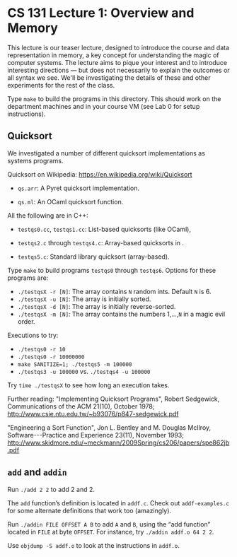 CS 131 Lecture 1: Overview and Memory
=====================================

This lecture is our teaser lecture, designed to introduce the course and
data representation in memory, a key concept for understanding the magic of
computer systems. The lecture aims to pique your interest and to introduce
interesting directions — but does not necessarily to explain the outcomes
or all syntax we see. We'll be investigating the details of these and other
experiments for the rest of the class.

Type `make` to build the programs in this directory. This should work on
the department machines and in your course VM (see Lab 0 for setup
instructions).

Quicksort
---------

We investigated a number of different quicksort implementations as
systems programs.

Quicksort on Wikipedia: https://en.wikipedia.org/wiki/Quicksort

* `qs.arr`: A Pyret quicksort implementation.

* `qs.ml`: An OCaml quicksort function.

All the following are in C++:

* `testqs0.cc`, `testqs1.cc`: List-based quicksorts (like OCaml),

* `testqs2.c` through `testqs4.c`: Array-based quicksorts in .

* `testqs5.c`: Standard library quicksort (array-based).

Type `make` to build programs `testqs0` through `testqs6`. Options for
these programs are:

* `./testqsX -r [N]`: The array contains `N` random ints. Default `N`
  is 6.
* `./testqsX -u [N]`: The array is initially sorted.
* `./testqsX -d [N]`: The array is initially reverse-sorted.
* `./testqsX -m [N]`: The array contains the numbers 1,...,`N` in a
  magic evil order.

Executions to try:

* `./testqs0 -r 10`
* `./testqs0 -r 10000000`
* `make SANITIZE=1; ./testqs5 -m 100000`
* `./testqs3 -u 100000` vs. `./testqs4 -u 100000`

Try `time ./testqsX` to see how long an execution takes.

Further reading: "Implementing Quicksort Programs", Robert Sedgewick,
Communications of the ACM 21(10), October 1978;
http://www.csie.ntu.edu.tw/~b93076/p847-sedgewick.pdf

"Engineering a Sort Function", Jon L. Bentley and M. Douglas McIlroy,
Software---Practice and Experience 23(11), November 1993;
http://www.skidmore.edu/~meckmann/2009Spring/cs206/papers/spe862jb.pdf


`add` and `addin`
-----------------

Run `./add 2 2` to add 2 and 2.

The `add` function’s definition is located in `addf.c`. Check out
`addf-examples.c` for some alternate definitions that work too
(amazingly).

Run `./addin FILE OFFSET A B` to add `A` and `B`, using the “add function”
located in `FILE` at byte `OFFSET`. For instance, try `./addin addf.o 64 2 2`.

Use `objdump -S addf.o` to look at the instructions in `addf.o`.
